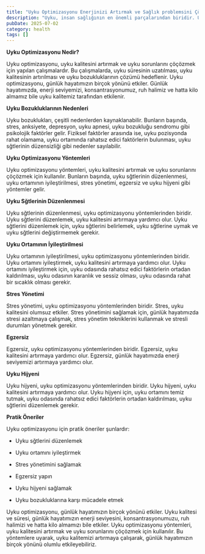 ```yaml
---
title: "Uyku Optimizasyonu Enerjinizi Artırmak ve Sağlık problemsini Çöçöçözmek"
description: "Uyku, insan sağlığının en önemli parçalarından biridir. Uyku kalitesi ve süresi, günlük hayatımızın birçok yönünü etkiler. Uyku optimizasyonu, uyku kalitesin..."
pubDate: 2025-07-02
category: health
tags: []
---
```


**Uyku Optimizasyonu Nedir?**

Uyku optimizasyonu, uyku kalitesini artırmak ve uyku sorunlarını çöçözmek için yapılan çalışmalardır. Bu çalışmalarda, uyku süresinin uzatılması, uyku kalitesinin artırılması ve uyku bozukluklarının çözümü hedeflenir. Uyku optimizasyonu, günlük hayatımızın birçok yönünü etkiler. Günlük hayatımızda, enerji seviyemizi, konsantrasyonumuz, ruh halimiz ve hatta kilo almamız bile uyku kalitemiz tarafından etkilenir.

**Uyku Bozukluklarının Nedenleri**

Uyku bozuklukları, çeşitli nedenlerden kaynaklanabilir. Bunların başında, stres, anksiyete, depresyon, uyku apnesi, uyku bozukluğu sendromu gibi psikolojik faktörler gelir. Fiziksel faktörler arasında ise, uyku pozisyonda rahat olamama, uyku ortamında rahatsız edici faktörlerin bulunması, uyku sğtlerinin düzensizliği gibi nedenler sayılabilir.

**Uyku Optimizasyonu Yöntemleri**

Uyku optimizasyonu yöntemleri, uyku kalitesini artırmak ve uyku sorunlarını çöçözmek için kullanılır. Bunların başında, uyku sğtlerinin düzenlenmesi, uyku ortamının iyileştirilmesi, stres yönetimi, egzersiz ve uyku hijyeni gibi yöntemler gelir.

**Uyku Sğtlerinin Düzenlenmesi**

Uyku sğtlerinin düzenlenmesi, uyku optimizasyonu yöntemlerinden biridir. Uyku sğtlerini düzenlemek, uyku kalitesini artırmaya yardımcı olur. Uyku sğtlerini düzenlemek için, uyku sğtlerini belirlemek, uyku sğtlerine uymak ve uyku sğtlerini değiştirmemek gerekir.

**Uyku Ortamının İyileştirilmesi**

Uyku ortamının iyileştirilmesi, uyku optimizasyonu yöntemlerinden biridir. Uyku ortamını iyileştirmek, uyku kalitesini artırmaya yardımcı olur. Uyku ortamını iyileştirmek için, uyku odasında rahatsız edici faktörlerin ortadan kaldırılması, uyku odasının karanlık ve sessiz olması, uyku odasında rahat bir sıcaklık olması gerekir.

**Stres Yönetimi**

Stres yönetimi, uyku optimizasyonu yöntemlerinden biridir. Stres, uyku kalitesini olumsuz etkiler. Stres yönetimini sağlamak için, günlük hayatımızda stresi azaltmaya çalışmak, stres yönetim tekniklerini kullanmak ve stresli durumları yönetmek gerekir.

**Egzersiz**

Egzersiz, uyku optimizasyonu yöntemlerinden biridir. Egzersiz, uyku kalitesini artırmaya yardımcı olur. Egzersiz, günlük hayatımızda enerji seviyemizi artırmaya yardımcı olur.

**Uyku Hijyeni**

Uyku hijyeni, uyku optimizasyonu yöntemlerinden biridir. Uyku hijyeni, uyku kalitesini artırmaya yardımcı olur. Uyku hijyeni için, uyku ortamını temiz tutmak, uyku odasında rahatsız edici faktörlerin ortadan kaldırılması, uyku sğtlerini düzenlemek gerekir.

**Pratik Öneriler**

Uyku optimizasyonu için pratik öneriler şunlardır:

* Uyku sğtlerini düzenlemek

* Uyku ortamını iyileştirmek

* Stres yönetimini sağlamak

* Egzersiz yapın

* Uyku hijyeni sağlamak

* Uyku bozukluklarına karşı mücadele etmek

Uyku optimizasyonu, günlük hayatımızın birçok yönünü etkiler. Uyku kalitesi ve süresi, günlük hayatımızın enerji seviyesini, konsantrasyonumuzu, ruh halimizi ve hatta kilo almamızı bile etkiler. Uyku optimizasyonu yöntemleri, uyku kalitesini artırmak ve uyku sorunlarını çöçözmek için kullanılır. Bu yöntemlere uyarak, uyku kalitemizi artırmaya çalışarak, günlük hayatımızın birçok yönünü olumlu etkileyebiliriz.